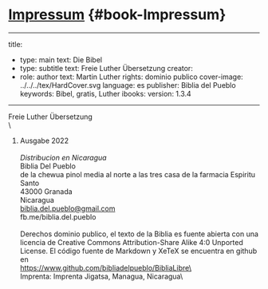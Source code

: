 # [Impressum](ch001.xhtml) {#book-Impressum}

<div id="chapterlinks-Impressum" class="chapterlinks"></div>

---
title:
- type: main
  text: Die Bibel
- type: subtitle
  text: Freie Luther Übersetzung
creator:
- role: author
  text: Martin Luther
rights: dominio publico
cover-image: ../../../tex/HardCover.svg
language: es
publisher: Biblia del Pueblo
keywords: Bibel, gratis, Luther
ibooks:
  version: 1.3.4
---
Freie Luther Übersetzung\
\
1. Ausgabe 2022\
\
*Distribucion en Nicaragua*\
Biblia Del Pueblo\
de la chewua pinol media al norte a las tres casa de la farmacia Espiritu Santo\
43000 Granada\
Nicaragua\
biblia.del.pueblo@gmail.com\
fb.me/biblia.del.pueblo\
\
Derechos dominio publico, el texto de la Biblia es fuente abierta con una licencia de Creative Commons Attribution-Share Alike 4:0 Unported License. El código fuente de Markdown y XeTeX se encuentra en github en\
https://www.github.com/bibliadelpueblo/BibliaLibre\
\
Imprenta: Imprenta Jigatsa, Managua, Nicaragua\